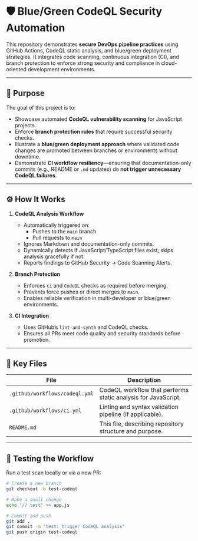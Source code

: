 # 🛡️ Blue/Green CodeQL Security Automation

This repository demonstrates **secure DevOps pipeline practices** using GitHub Actions, CodeQL static analysis, and blue/green deployment strategies. It integrates code scanning, continuous integration (CI), and branch protection to enforce strong security and compliance in cloud-oriented development environments.

---

## 📘 Purpose

The goal of this project is to:
- Showcase automated **CodeQL vulnerability scanning** for JavaScript projects.
- Enforce **branch protection rules** that require successful security checks.
- Illustrate a **blue/green deployment approach** where validated code changes are promoted between branches or environments without downtime.
- Demonstrate **CI workflow resiliency**—ensuring that documentation-only commits (e.g., README or `.md` updates) do **not trigger unnecessary CodeQL failures**.

---

## ⚙️ How It Works

1. **CodeQL Analysis Workflow**
   - Automatically triggered on:
     - Pushes to the `main` branch
     - Pull requests to `main`
   - Ignores Markdown and documentation-only commits.
   - Dynamically detects if JavaScript/TypeScript files exist; skips analysis gracefully if not.
   - Reports findings to GitHub Security → Code Scanning Alerts.

2. **Branch Protection**
   - Enforces `ci` and `CodeQL` checks as required before merging.
   - Prevents force pushes or direct merges to `main`.
   - Enables reliable verification in multi-developer or blue/green environments.

3. **CI Integration**
   - Uses GitHub’s `lint-and-synth` and CodeQL checks.
   - Ensures all PRs meet code quality and security standards before promotion.

---

## 🧩 Key Files

| File | Description |
|------|--------------|
| `.github/workflows/codeql.yml` | CodeQL workflow that performs static analysis for JavaScript. |
| `.github/workflows/ci.yml` | Linting and syntax validation pipeline (if applicable). |
| `README.md` | This file, describing repository structure and purpose. |

---

## 🧪 Testing the Workflow

Run a test scan locally or via a new PR:
```bash
# Create a new branch
git checkout -b test-codeql

# Make a small change
echo "// test" >> app.js

# Commit and push
git add .
git commit -m "test: trigger CodeQL analysis"
git push origin test-codeql

